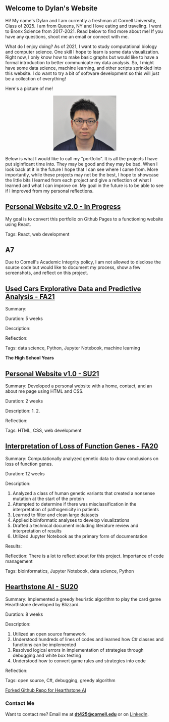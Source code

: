 ## Welcome to Dylan's Website 
Hi! My name's Dylan and I am currently a freshman at Cornell University, Class of 2025. I am from Queens, NY and I love eating and traveling. I went to Bronx Science from 2017-2021. Read below to find more about me! If you have any questions, shoot me an email or connect with me. 

What do I enjoy doing? As of 2021, I want to study computational biology and computer science. One skill I hope to learn is some data visualization. Right now, I only know how to make basic graphs but would like to have a formal introduction to better communicate my data analysis. So, I might have some data science, machine learning, and other scripts sprinkled into this website. I do want to try a bit of software development so this will just be a collection of everything! 

Here's a picture of me!

<p style="text-align:center;"><img src="pfp.jpg" alt="Me" width ="200"></p>

Below is what I would like to call my "portfolio". It is all the projects I have put siginficant time into. They may be good and they may be bad. When I look back at it in the future I hope that I can see where I came from. More importantly, while these projects may not be the best, I hope to showcase the little bits I learned from each project and give a reflection of what I learned and what I can improve on. My goal in the future is to be able to see if I improved from my personal reflections.

## [Personal Website v2.0 - In Progress]()
My goal is to convert this portfolio on Github Pages to a functioning website using React. 

Tags: React, web development

## A7
Due to Cornell's Academic Integrity policy, I am not allowed to disclose the source code but would like to document my process, show a few screenshots, and reflect on this project.

## [Used Cars Explorative Data and Predictive Analysis - FA21](https://github.com/DylanTom/info-final-project)
Summary:

Duration: 5 weeks

Description:

Reflection:

Tags: data science, Python, Jupyter Notebook, machine learning

**The High School Years**

## [Personal Website v1.0 - SU21](https://github.com/DylanTom/Dylan-Website)
Summary: Developed a personal website with a home, contact, and an about me page using HTML and CSS. 

Duration: 2 weeks

Description:
1. 
2. 

Reflection:

Tags: HTML, CSS, web development

## [Interpretation of Loss of Function Genes - FA20](https://github.com/DylanTom/InterpretationLoF)
Summary: Computationally analyzed genetic data to draw conclusions on loss of function genes. 

Duration: 12 weeks

Description:
1. Analyzed a class of human genetic variants that created a nonsense mutation at the start of the protein
2. Attempted to determine if there was misclassification in the interpretation of pathogenicity in patients
3. Learned to filter and clean large datasets 
4. Applied bioinformatic analyses to develop visualizations
5. Drafted a technical document including literature review and interpretation of results
6. Utilized Jupyter Notebook as the primary form of documentation

Results:

Reflection: There is a lot to reflect about for this project. Importance of code management

Tags: bioinformatics, Jupyter Notebook, data science, Python

## [Hearthstone AI - SU20](https://github.com/DylanTom/Hearthstone-AI)
Summary: Implemented a greedy heuristic algorithm to play the card game Hearthstone developed by Blizzard. 

Duration: 8 weeks

Description:
1. Utilized an open source framework 
2. Understood hundreds of lines of codes and learned how C# classes and functions can be implemented
3. Resolved logical errors in implementation of strategies through debugging and white box testing
4. Understood how to convert game rules and strategies into code

Reflection: 

Tags: open source, C#, debugging, greedy algorithm

[Forked Github Repo for Hearthstone AI](https://github.com/DylanTom/HearthstoneAICompetition)

### Contact Me
Want to contact me? Email me at **dt425@cornell.edu** or on [LinkedIn](https://linkedin.com/in/dylan-tom). 